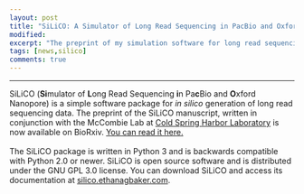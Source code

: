 ```yaml
---
layout: post
title: "SiLiCO: A Simulator of Long Read Sequencing in PacBio and Oxford Nanopore"
modified:
excerpt: "The preprint of my simulation software for long read sequencing is now available on BioRxiv and the SiLiCO package is now available for download."
tags: [news,silico]
comments: true
---
```



---

SiLiCO (**Si**mulator of **L**ong Read Sequencing **i**n Pa**c**Bio and **O**xford Nanopore) is a simple software package for *in silico* generation of long read sequencing data. The preprint of the SiLiCO manuscript, written in conjunction with the McCombie Lab at [Cold Spring Harbor Laboratory](http://www.cshl.edu) is now available on BioRxiv. [You can read it here.](http://biorxiv.org/content/early/2016/09/22/076901) 
<br>
<br>
The SiLiCO package is written in Python 3 and is backwards compatible with Python 2.0 or newer. SiLiCO is open source software and is distributed under the GNU GPL 3.0 license. You can download SiLiCO and access its documentation at [silico.ethanagbaker.com](http://silico.ethanagbaker.com). 

